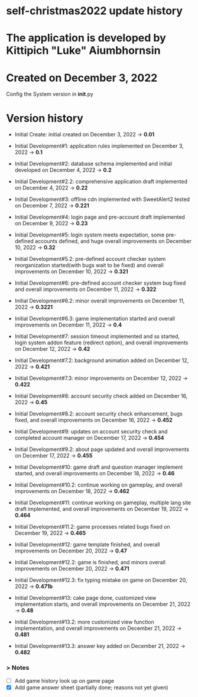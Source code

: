 # self-christmas2022 update history

# The application is developed by Kittipich "Luke" Aiumbhornsin

# Created on December 3, 2022

Config the System version in **init**.py

# Version history

- Initial Create: initial created on December 3, 2022 -> **0.01**

- Initial Development#1: application rules implemented on December 3, 2022 -> **0.1**

- Initial Development#2: database schema implemented and initial developed on December 4, 2022 -> **0.2**

- Initial Development#2.2: comprehensive application draft implemented on December 4, 2022 -> **0.22**

- Initial Development#3: offline cdn implemented with SweetAlert2 tested on December 7, 2022 -> **0.221**

- Initial Development#4: login page and pre-account draft implemented on December 9, 2022 -> **0.23**

- Initial Development#5: login system meets expectation, some pre-defined accounts defined, and huge overall improvements on December 10, 2022 -> **0.32**

- Initial Development#5.2: pre-defined account checker system reorganization started(with bugs wait to be fixed) and overall improvements on December 10, 2022 -> **0.321**

- Initial Development#6: pre-defined account checker system bug fixed and overall improvements on December 11, 2022 -> **0.322**

- Initial Development#6.2: minor overall improvements on December 11, 2022 -> **0.3221**

- Initial Development#6.3: game implementation started and overall improvements on December 11, 2022 -> **0.4**

- Initial Development#7: session timeout implemented and ss started, login system addon feature (redirect option), and overall improvements on December 12, 2022 -> **0.42**

- Initial Development#7.2: background animation added on December 12, 2022 -> **0.421**

- Initial Development#7.3: minor improvements on December 12, 2022 -> **0.422**

- Initial Development#8: account security check added on December 16, 2022 -> **0.45**

- Initial Development#8.2: account security check enhancement, bugs fixed, and overall improvements on December 16, 2022 -> **0.452**

- Initial Development#9: updates on account security check and completed account manager on December 17, 2022 -> **0.454**

- Initial Development#9.2: about page updated and overall improvements on December 17, 2022 -> **0.455**

- Initial Development#10: game draft and question manager implement started, and overall improvements on December 18, 2022 -> **0.46**

- Initial Development#10.2: continue working on gameplay, and overall improvements on December 18, 2022 -> **0.462**

- Initial Development#11: continue working on gameplay, multiple lang site draft implemented, and overall improvements on December 19, 2022 -> **0.464**

- Initial Development#11.2: game processes related bugs fixed on December 19, 2022 -> **0.465**

- Initial Development#12: game template finished, and overall improvements on December 20, 2022 -> **0.47**

- Initial Development#12.2: game is finished, and minors overall improvements on December 20, 2022 -> **0.471**

- Initial Development#12.3: fix typing mistake on game on December 20, 2022 -> **0.471b**

- Initial Development#13: cake page done, customized view implementation starts, and overall improvements on December 21, 2022 -> **0.48**

- Initial Development#13.2: more customized view function implementation, and overall improvements on December 21, 2022 -> **0.481**

- Initial Development#13.3: answer key added on December 21, 2022 -> **0.482**

### > Notes

- [ ] Add game history look up on game page
- [x] Add game answer sheet (partially done; reasons not yet given)
